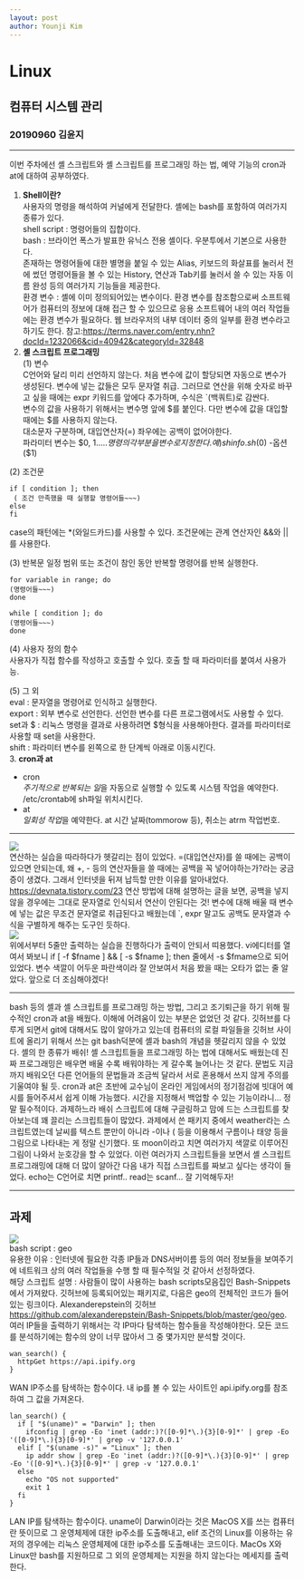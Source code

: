 ```yaml
---
layout: post
author: Younji Kim
---
```

# Linux
## 컴퓨터 시스템 관리
### 20190960 김윤지

_ _ _
이번 주차에선 셸 스크립트와 셸 스크립트를 프로그래밍 하는 법, 예약 기능의 cron과 at에 대하여 공부하였다.        
1. **Shell이란?**          
사용자의 명령을 해석하여 커널에게 전달한다. 셸에는 bash를 포함하여 여러가지 종류가 있다.             
shell script : 명령어들의 집합이다.          
bash : 브라이언 폭스가 발표한 유닉스 전용 셸이다. 우분투에서 기본으로 사용한다.              
존재하는 명령어들에 대한 별명을 붙일 수 있는 Alias, 키보드의 화살표를 눌러서 전에 썼던 명령어들을 볼 수 있는 History, 연산과 Tab키를 눌러서 쓸 수 있는 자동 이름 완성 등의 여러가지 기능들을 제공한다.           
환경 변수 : 셸에 이미 정의되어있는 변수이다. 환경 변수를 참조함으로써 소프트웨어가 컴퓨터의 정보에 대해 접근 할 수 있으므로 응용 소프트웨어 내의 여러 작업들에는 환경 변수가 필요하다. 웹 브라우저의 내부 데이터 중의 일부를 환경 변수라고 하기도 한다. 참고:<https://terms.naver.com/entry.nhn?docId=1232066&cid=40942&categoryId=32848>          
2. **셸 스크립트 프로그래밍**        
(1) 변수      
C언어와 달리 미리 선언하지 않는다. 처음 변수에 값이 할당되면 자동으로 변수가 생성된다. 변수에 넣는 값들은 모두 문자열 취급. 그러므로 연산을 위해 숫자로 바꾸고 싶을 때에는 expr 키워드를 앞에다 추가하며, 수식은 `(백쿼트)로 감싼다.       
변수의 값을 사용하기 위해서는 변수명 앞에 $를 붙인다. 다만 변수에 값을 대입할 때에는 $를 사용하지 않는다.       
대소문자 구분하며, 대입연산자(=) 좌우에는 공백이 없어야한다.       
파라미터 변수는 $0, $1..... 명령의 각 부분을 변수로 지정한다. 예) sh info.sh($0) -옵션($1)        
           
(2) 조건문      
```
if [ condition ]; then      
 ( 조건 만족했을 때 실행할 명령어들~~~)      
else     
fi
```
case의 패턴에는 *(와일드카드)를 사용할 수 있다. 조건문에는 관계 연산자인 &&와 ||를 사용한다.          
        
(3) 반복문
일정 범위 또는 조건이 참인 동안 반복할 명령어를 반복 실행한다.         
```
for variable in range; do       
(명령어들~~~)       
done
```
```
while [ condition ]; do      
(명령어들~~~)       
done         
```
             
(4) 사용자 정의 함수     
사용자가 직접 함수를 작성하고 호출할 수 있다. 호출 할 때 파라미터를 붙여서 사용가능.       
               
(5) 그 외      
eval : 문자열을 명령어로 인식하고 실행한다.     
export : 외부 변수로 선언한다. 선언한 변수를 다른 프로그램에서도 사용할 수 있다.       
set과 $ : 리눅스 명령을 결과로  사용하려면 $형식을 사용해아한다. 결과를 파라미터로 사용할 때 set을 사용한다.         
shift : 파라미터 변수를 왼쪽으로 한 단계씩 아래로 이동시킨다.          
3. **cron과 at**
- cron       
*주기적으로 반복되는 일*을 자동으로 실행할 수 있도록 시스템 작업을 예약한다.             
/etc/crontab에 sh파일 위치시킨다.        
- at         
*일회성 작업*을 예약한다. at 시간 날짜(tommorow 등), 취소는 atrm 작업번호.           

_ _ _

![](https://github.com/objectio/objectio.github/blob/master/images/7-2.JPG?raw=true)          
연산하는 실습을 따라하다가 헷갈리는 점이 있었다. =(대입연산자)를 쓸 때에는 공백이 있으면 안되는데, 왜 +, - 등의 연산자들을 쓸 때에는 공백을 꼭 넣어야하는가?라는 궁금증이 생겼다. 그래서 인터넷을 뒤져 납득할 만한 이유를 알아내었다.      
<https://devnata.tistory.com/23> 연산 방법에 대해 설명하는 글을 보면, 공백을 넣지 않을 경우에는 그대로 문자열로 인식되서 연산이 안된다는 것! 변수에 대해 배울 때 변수에 넣는 값은 무조건 문자열로 취급된다고 배웠는데 `, expr 말고도 공백도 문자열과 수식을 구별하게 해주는 도구인 듯하다.           
![](https://github.com/objectio/objectio.github/blob/master/images/7-3.JPG?raw=true)           
위에서부터 5줄만 출력하는 실습을 진행하다가 출력이 안되서 띠용했다. vi에디터를 열여서 봐보니 if [ -f $fname ] && [ -s $fname ]; then 줄에서 -s $fmame으로 되어있었다. 변수 색깔이 어두운 파란색이라 잘 안보여서 처음 봤을 때는 오타가 없는 줄 알았다. 앞으로 더 조심해야겠다!        

_ _ _

bash 등의 셸과 셸 스크립트를 프로그래밍 하는 방법, 그리고 조기퇴근을 하기 위해 필수적인 cron과 at을 배웠다. 이해에 어려움이 있는 부분은 없었던 것 같다. 깃허브를 다루게 되면서 git에 대해서도 많이 알아가고 있는데 컴퓨터의 로컬 파일들을 깃허브 사이트에 올리기 위해서 쓰는 git bash덕분에 셸과 bash의 개념을 헷갈리지 않을 수 있었다. 셸의 한 종류가 배쉬! 셸 스크립트들을 프로그래밍 하는 법에 대해서도 배웠는데 진짜 프로그래밍은 배우면 배울 수록 배워야하는 게 갈수록 늘어나는 것 같다. 문법도 지금까지 배워오던 다른 언어들의 문법들과 조금씩 달라서 서로 혼용해서 쓰지 않게 주의를 기울여야 될 듯. cron과 at은 초반에 교수님이 온라인 게임에서의 정기점검에 빗대어 예시를 들어주셔서 쉽게 이해 가능했다. 시간을 지정해서 백업할 수 있는 기능이라니... 정말 필수적이다. 과제하느라 배쉬 스크립트에 대해 구글링하고 맘에 드는 스크립트를 찾아보는데 꽤 끌리는 스크립트들이 많았다. 과제에서 쓴 패키지 중에서 weather라는 스크립트였는데 날씨를 텍스트 뿐만이 아니라 -이나 ( 등을 이용해서 구름이나 태양 등을 그림으로 나타내는 게 정말 신기했다. 또 moon이라고 치면 여러가지 색깔로 이루어진 그림이 나와서 눈호강을 할 수 있었다. 이런 여러가지 스크립트들을 보면서 셸 스크립트 프로그래밍에 대해 더 많이 알아간 다음 내가 직접 스크립트를 짜보고 싶다는 생각이 들었다. echo는 C언어로 치면 printf.. read는 scanf... 잘 기억해두자!    

_ _ _

## 과제
![](https://github.com/objectio/objectio.github/blob/master/images/7-hw.JPG?raw=true)       
bash script : geo        
유용한 이유 : 인터넷에 필요한 각종 IP들과 DNS서버이름 등의 여러 정보들을 보여주기에 네트워크 상의 여러 작업들을 수행 할 때 필수적일 것 같아서 선정하였다.      
해당 스크립트 설명 : 사람들이 많이 사용하는 bash scripts모음집인 Bash-Snippets에서 가져왔다. 깃허브에 등록되어있는 패키지로, 다음은 geo의 전체적인 코드가 들어있는 링크이다. Alexanderepstein의 깃허브<https://github.com/alexanderepstein/Bash-Snippets/blob/master/geo/geo>. 여러 IP들을 출력하기 위해서는 각 IP마다 탐색하는 함수들을 작성해야한다. 모든 코드를 분석하기에는 함수의 양이 너무 많아서 그 중 몇가지만 분석할 것이다.       
```
wan_search() {
  httpGet https://api.ipify.org
}
```
WAN IP주소를 탐색하는 함수이다. 내 ip를 볼 수 있는 사이트인 api.ipify.org를 참조하여 그 값을 가져온다.        
```
lan_search() {
  if [ "$(uname)" = "Darwin" ]; then
    ifconfig | grep -Eo 'inet (addr:)?([0-9]*\.){3}[0-9]*' | grep -Eo '([0-9]*\.){3}[0-9]*' | grep -v '127.0.0.1'
  elif [ "$(uname -s)" = "Linux" ]; then
    ip addr show | grep -Eo 'inet (addr:)?([0-9]*\.){3}[0-9]*' | grep -Eo '([0-9]*\.){3}[0-9]*' | grep -v '127.0.0.1'
  else
    echo "OS not supported"
    exit 1
  fi
}
```
LAN IP를 탐색하는 함수이다. uname이 Darwin이라는 것은 MacOS X를 쓰는 컴퓨터란 뜻이므로 그 운영체제에 대한 ip주소를 도출해내고, elif 조건의 Linux를 이용하는 유저의 경우에는 리눅스 운영체제에 대한 ip주소를 도출해내는 코드이다. MacOs X와 Linux만 bash를 지원하므로 그 외의 운영체제는 지원을 하지 않는다는 메세지를 출력한다.